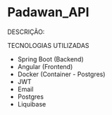 # Padawan_API
DESCRIÇÃO: 


TECNOLOGIAS UTILIZADAS
- Spring Boot (Backend)
- Angular (Frontend)
- Docker (Container - Postgres)
- JWT
- Email
- Postgres 
- Liquibase





